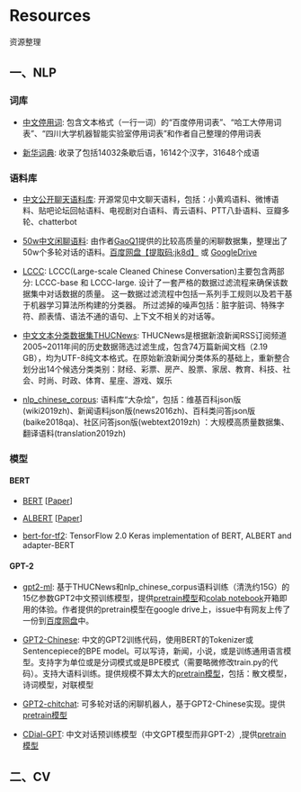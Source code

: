 # Resources
资源整理

## 一、NLP

### 词库
- [中文停用词](https://github.com/goto456/stopwords): 包含文本格式（一行一词）的“百度停用词表”、“哈工大停用词表”、“四川大学机器智能实验室停用词表”和作者自己整理的停用词表

- [新华词典](https://github.com/pwxcoo/chinese-xinhua): 收录了包括14032条歇后语，16142个汉字，31648个成语


### 语料库
- [中文公开聊天语料库](https://github.com/codemayq/chinese_chatbot_corpus): 开源常见中文聊天语料，包括：小黄鸡语料、微博语料、贴吧论坛回帖语料、电视剧对白语料、青云语料、PTT八卦语料、豆瓣多轮、chatterbot

- [50w中文闲聊语料](https://github.com/yangjianxin1/GPT2-chitchat#%E9%97%B2%E8%81%8A%E8%AF%AD%E6%96%99%E5%88%86%E4%BA%AB): 由作者[GaoQ1](https://github.com/GaoQ1)提供的比较高质量的闲聊数据集，整理出了50w个多轮对话的语料。[百度网盘【提取码:jk8d】](https://pan.baidu.com/s/1mkP59GyF9CZ8_r1F864GEQ) 或 [GoogleDrive](https://drive.google.com/file/d/1nEuew_KNpTMbyy7BO4c8bXMXN351RCPp/view?usp=sharing)

- [LCCC](https://github.com/thu-coai/CDial-GPT#%E6%95%B0%E6%8D%AE%E9%9B%86%E6%A6%82%E5%86%B5): LCCC(Large-scale Cleaned Chinese Conversation)主要包含两部分: LCCC-base 和 LCCC-large. 设计了一套严格的数据过滤流程来确保该数据集中对话数据的质量。 这一数据过滤流程中包括一系列手工规则以及若干基于机器学习算法所构建的分类器。 所过滤掉的噪声包括：脏字脏词、特殊字符、颜表情、语法不通的语句、上下文不相关的对话等。

- [中文文本分类数据集THUCNews](http://thuctc.thunlp.org/#%E4%B8%AD%E6%96%87%E6%96%87%E6%9C%AC%E5%88%86%E7%B1%BB%E6%95%B0%E6%8D%AE%E9%9B%86THUCNews): THUCNews是根据新浪新闻RSS订阅频道2005~2011年间的历史数据筛选过滤生成，包含74万篇新闻文档（2.19 GB），均为UTF-8纯文本格式。在原始新浪新闻分类体系的基础上，重新整合划分出14个候选分类类别：财经、彩票、房产、股票、家居、教育、科技、社会、时尚、时政、体育、星座、游戏、娱乐

- [nlp_chinese_corpus](https://github.com/brightmart/nlp_chinese_corpus): 语料库“大杂烩”，包括：维基百科json版(wiki2019zh)、新闻语料json版(news2016zh)、百科类问答json版(baike2018qa)、社区问答json版(webtext2019zh) ：大规模高质量数据集、翻译语料(translation2019zh)

### 模型

#### BERT
- [BERT](https://github.com/google-research/bert) [[Paper](https://arxiv.org/abs/1810.04805)]

- [ALBERT](https://github.com/google-research/albert) [[Paper](https://arxiv.org/abs/1909.11942)]

- [bert-for-tf2](https://github.com/kpe/bert-for-tf2):  TensorFlow 2.0 Keras implementation of BERT, ALBERT and adapter-BERT


#### GPT-2
- [gpt2-ml](https://github.com/imcaspar/gpt2-ml): 基于THUCNews和nlp_chinese_corpus语料训练（清洗约15G）的15亿参数GPT2中文预训练模型，提供[pretrain模型](https://github.com/imcaspar/gpt2-ml#pretrained-model)和[colab notebook](https://github.com/imcaspar/gpt2-ml#google-colab)开箱即用的体验。作者提供的pretrain模型在google drive上，issue中有网友上传了一份到[百度网盘](https://github.com/imcaspar/gpt2-ml/issues/23)中。

- [GPT2-Chinese](https://github.com/Morizeyao/GPT2-Chinese): 中文的GPT2训练代码，使用BERT的Tokenizer或Sentencepiece的BPE model。可以写诗，新闻，小说，或是训练通用语言模型。支持字为单位或是分词模式或是BPE模式（需要略微修改train.py的代码）。支持大语料训练。提供规模不算太大的[pretrain模型](https://github.com/Morizeyao/GPT2-Chinese#%E6%A8%A1%E5%9E%8B%E5%88%86%E4%BA%AB)，包括：散文模型，诗词模型，对联模型

- [GPT2-chitchat](https://github.com/yangjianxin1/GPT2-chitchat): 可多轮对话的闲聊机器人，基于GPT2-Chinese实现。提供[pretrain模型](https://github.com/yangjianxin1/GPT2-chitchat#%E9%97%B2%E8%81%8A%E8%AF%AD%E6%96%99%E5%88%86%E4%BA%AB)

- [CDial-GPT](https://github.com/thu-coai/CDial-GPT): 中文对话预训练模型（中文GPT模型而非GPT-2）,提供[pretrain模型](https://github.com/thu-coai/CDial-GPT#%E6%A8%A1%E5%9E%8B)



## 二、CV

